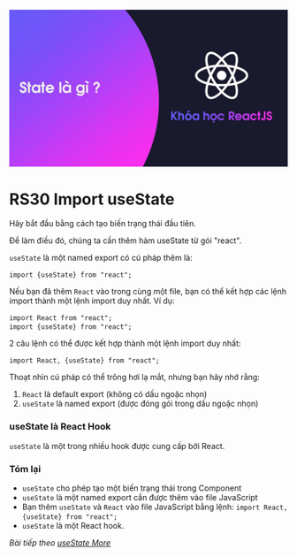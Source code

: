 
![Create-HTML-1](images/ss29.jpg) 

# RS30 Import useState

Hãy bắt đầu bằng cách tạo biến trạng thái đầu tiên.

Để làm điều đó, chúng ta cần thêm hàm useState từ gói "react".

`useState` là một named export có cú pháp thêm là:

```
import {useState} from "react";
```

Nếu bạn đã thêm `React` vào trong cùng một file, bạn có thể kết hợp các lệnh import thành một lệnh import duy nhất. Ví dụ:

```
import React from "react";
import {useState} from "react";
```

2 câu lệnh có thể được kết hợp thành một lệnh import duy nhất:

```
import React, {useState} from "react";
```

Thoạt nhìn cú pháp có thể trông hơi lạ mắt, nhưng bạn hãy nhớ rằng:

1. `React` là default export (không có dấu ngoặc nhọn)
2. `useState` là named export (được đóng gói trong dấu ngoặc nhọn)

### useState là React Hook

`useState` là một trong nhiều hook được cung cấp bởi React.

### Tóm lại

- `useState` cho phép tạo một biến trạng thái trong Component
- `useState` là một named export cần được thêm vào file JavaScript
- Bạn thêm `useState` và `React` vào file JavaScript bằng lệnh: `import React, {useState} from "react";`
- `useState` là một React hook.

*Bài tiếp theo [useState More](/lesson/session/session_31_useState_more.md)*
